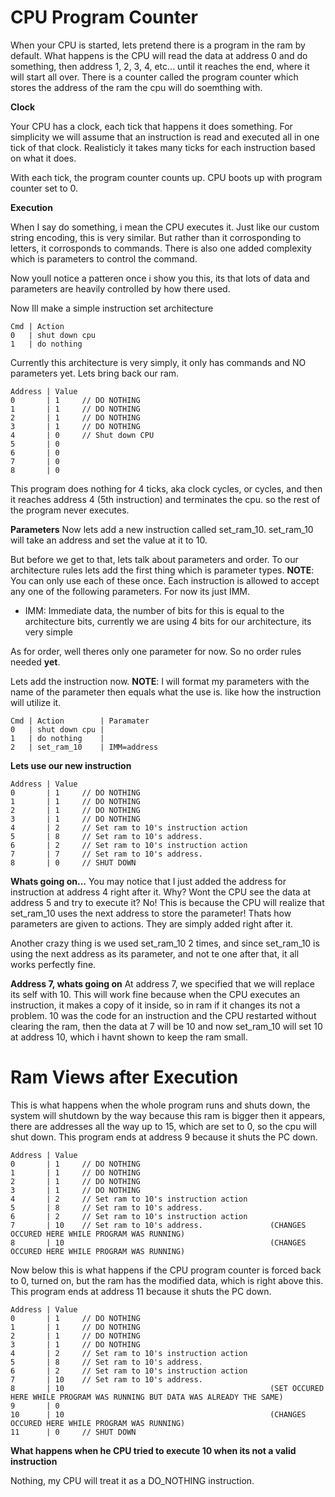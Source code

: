 # CPU Program Counter
When your CPU is started, lets pretend there is a program in the ram by default. What happens is the CPU will read the data at address 0 and do something, then address 1, 2, 3, 4, etc... until it reaches the end, where it will start all over. There is a counter called the program counter which stores the address of the ram the cpu will do soemthing with.

**Clock**

Your CPU has a clock, each tick that happens it does something. For simplicity we will assume that an instruction is read and executed all in one tick of that clock. Realisticly it takes many ticks for each instruction based on what it does. 

With each tick, the program counter counts up. CPU boots up with program counter set to 0.

**Execution**

When I say do something, i mean the CPU executes it. Just like our custom string encoding, this is very similar. But rather than it corrosponding to letters, it corrosponds to commands. There is also one added complexity which is parameters to control the command.

Now youll notice a patteren once i show you this, its that lots of data and parameters are heavily controlled by how there used.

Now Ill make a simple instruction set architecture
```
Cmd | Action
0   | shut down cpu
1   | do nothing
```

Currently this architecture is very simply, it only has commands and NO parameters yet.
Lets bring back our ram.
```
Address | Value
0       | 1     // DO NOTHING
1       | 1     // DO NOTHING
2       | 1     // DO NOTHING
3       | 1     // DO NOTHING
4       | 0     // Shut down CPU
5       | 0
6       | 0
7       | 0
8       | 0
```

This program does nothing for 4 ticks, aka clock cycles, or cycles, and then it reaches address 4 (5th instruction) and terminates the cpu. so the rest of the program never executes.

**Parameters**
Now lets add a new instruction called set_ram_10. set_ram_10 will take an address and set the value at it to 10.

But before we get to that, lets talk about parameters and order. To our architecture rules lets add the first thing which is parameter types. **NOTE**: You can only use each of these once. Each instruction is allowed to accept any one of the following parameters. For now its just IMM.
- IMM: Immediate data, the number of bits for this is equal to the architecture bits, currently we are using 4 bits for our architecture, its very simple

As for order, well theres only one parameter for now. So no order rules needed **yet**.

Lets add the instruction now. **NOTE**: I will format my parameters with the name of the parameter then equals what the use is. like how the instruction will utilize it.
```
Cmd | Action        | Paramater
0   | shut down cpu | 
1   | do nothing    |
2   | set_ram_10    | IMM=address
```

**Lets use our new instruction**
```
Address | Value
0       | 1     // DO NOTHING
1       | 1     // DO NOTHING
2       | 1     // DO NOTHING
3       | 1     // DO NOTHING
4       | 2     // Set ram to 10's instruction action
5       | 8     // Set ram to 10's address.
6       | 2     // Set ram to 10's instruction action
7       | 7     // Set ram to 10's address.
8       | 0     // SHUT DOWN
```

**Whats going on...**
You may notice that I just added the address for instruction at address 4 right after it. Why? Wont the CPU see the data at address 5 and try to execute it? No! This is because the CPU will realize that set_ram_10 uses the next address to store the parameter! Thats how parameters are given to actions. They are simply added right after it.

Another crazy thing is we used set_ram_10 2 times, and since set_ram_10 is using the next address as its parameter, and not te one after that, it all works perfectly fine. 

**Address 7, whats going on**
At address 7, we specified that we will replace its self with 10. This will work fine because when the CPU executes an instruction, it makes a copy of it inside, so in ram if it changes its not a problem. 10 was the code for an instruction and the CPU restarted without clearing the ram, then the data at 7 will be 10 and now set_ram_10 will set 10 at address 10, which i havnt shown to keep the ram small.

# Ram Views after Execution
This is what happens when the whole program runs and shuts down, the system will shutdown by the way because this ram is bigger then it appears, there are addresses all the way up to 15, which are set to 0, so the cpu will shut down. This program ends at address 9 because it shuts the PC down.
```
Address | Value
0       | 1     // DO NOTHING
1       | 1     // DO NOTHING
2       | 1     // DO NOTHING
3       | 1     // DO NOTHING
4       | 2     // Set ram to 10's instruction action
5       | 8     // Set ram to 10's address.
6       | 2     // Set ram to 10's instruction action
7       | 10    // Set ram to 10's address.               (CHANGES OCCURED HERE WHILE PROGRAM WAS RUNNING)
8       | 10                                              (CHANGES OCCURED HERE WHILE PROGRAM WAS RUNNING)
```

Now below this is what happens if the CPU program counter is forced back to 0, turned on, but the ram has the modified data, which is right above this. This program ends at address 11 because it shuts the PC down.

```
Address | Value
0       | 1     // DO NOTHING
1       | 1     // DO NOTHING
2       | 1     // DO NOTHING
3       | 1     // DO NOTHING
4       | 2     // Set ram to 10's instruction action
5       | 8     // Set ram to 10's address.
6       | 2     // Set ram to 10's instruction action
7       | 10    // Set ram to 10's address.               
8       | 10                                              (SET OCCURED HERE WHILE PROGRAM WAS RUNNING BUT DATA WAS ALREADY THE SAME)
9       | 0
10      | 10                                              (CHANGES OCCURED HERE WHILE PROGRAM WAS RUNNING)
11      | 0     // SHUT DOWN
```

**What happens when he CPU tried to execute 10 when its not a valid instruction**

Nothing, my CPU will treat it as a DO_NOTHING instruction.
